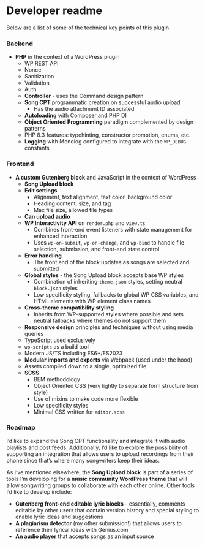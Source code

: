 # Developer readme
Below are a list of some of the technical key points of this plugin.

### Backend

- **PHP** in the context of a WordPress plugin
  - WP REST API
  - Nonce
  - Sanitization
  - Validation
  - Auth
  - **Controller** - uses the Command design pattern
  - **Song CPT** programmatic creation on successful audio upload
    - Has the audio attachment ID associated
  - **Autoloading** with Composer and PHP DI
  - **Object Oriented Programming** paradigm complemented by design patterns
  - PHP 8.3 features: typehinting, constructor promotion, enums, etc.
  - **Logging** with Monolog configured to integrate with the `WP_DEBUG` constants

### Frontend

- **A custom Gutenberg block** and JavaScript in the context of WordPress
  - **Song Upload block**
  - **Edit settings**
    - Alignment, text alignment, text color, background color
    - Heading content, size, and tag
    - Max file size, allowed file types
  - **Can upload audio**
  - **WP Interactivity API** on `render.php` and `view.ts`
    - Combines front-end event listeners with state management for enhanced interaction
    - Uses `wp-on-submit`, `wp-on-change`, and `wp-bind` to handle file selection, submission, and front-end state control
  - **Error handling**
    - The front end of the block updates as songs are selected and submitted
  - **Global styles** - the Song Upload block accepts base WP styles
    - Combination of inheriting `theme.json` styles, setting neutral `block.json` styles
    - Low specificity styling, fallbacks to global WP CSS variables, and HTML elements with WP element class names
  - **Cross-theme compatibility styling**
    - Inherits from WP-supported styles where possible and sets neutral fallbacks where themes do not support them
  - **Responsive design** principles and techniques without using media queries
  - TypeScript used exclusively
  - `wp-scripts` as a build tool
  - Modern JS/TS including ES6+/ES2023
  - **Modular imports and exports** via Webpack (used under the hood)
  - Assets compiled down to a single, optimized file
  - **SCSS**
    - BEM methodology
    - Object Oriented CSS (very lightly to separate form structure from style)
    - Use of mixins to make code more flexible
    - Low specificity styles
    - Minimal CSS written for `editor.scss`

### Roadmap

I’d like to expand the Song CPT functionality and integrate it with audio playlists and post feeds. Additionally, I’d like to explore the possibility of supporting an integration that allows users to upload recordings from their phone since that’s where many songwriters keep their ideas.

As I’ve mentioned elsewhere, the **Song Upload block** is part of a series of tools I’m developing for a **music community WordPress theme** that will allow songwriting groups to collaborate with each other online. Other tools I’d like to develop include:

- **Gutenberg front-end editable lyric blocks** - essentially, comments editable by other users that contain version history and special styling to enable lyric ideas and suggestions
- **A plagiarism detector** (my other submission!) that allows users to reference their lyrical ideas with Genius.com
- **An audio player** that accepts songs as an input source
